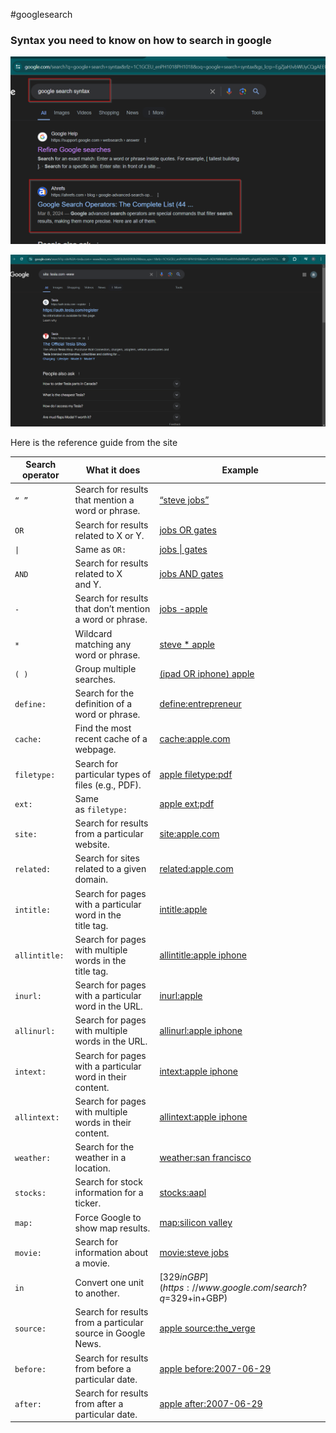 #googlesearch
### Syntax you need to know on how to search in google

![Alt](../Search_google_syntax.png)

![Alt](../Search_google.png)

Here is the reference guide from the site

| Search operator | What it does                                                | Example                                                                                    |
| --------------- | ----------------------------------------------------------- | ------------------------------------------------------------------------------------------ |
| `“ ”`           | Search for results that mention a word or phrase.           | [“steve jobs”](https://www.google.com/search?q=%22steve+jobs%22)                           |
| `OR`            | Search for results related to X or Y.                       | [jobs OR gates](https://www.google.com/search?&q=jobs+OR+gates)                            |
| `\|`            | Same as `OR:`                                               | [jobs \| gates](https://www.google.com/search?q=jobs%7Cgates)                              |
| `AND`           | Search for results related to X and Y.                      | [jobs AND gates](https://www.google.com/search?&q=jobs+AND+gates)                          |
| `-`             | Search for results that don’t mention a word or phrase.     | [jobs -apple](https://www.google.com/search?q=jobs+-apple)                                 |
| `*`             | Wildcard matching any word or phrase.                       | [steve * apple](https://www.google.com/search?q=%22steve+*+apple%22)                       |
| `( )`           | Group multiple searches.                                    | [(ipad OR iphone) apple](https://www.google.com/search?q=%28ipad+OR+iphone%29+apple)       |
| `define:`       | Search for the definition of a word or phrase.              | [define:entrepreneur](https://www.google.com/search?q=define%3Aentrepreneur)               |
| `cache:`        | Find the most recent cache of a webpage.                    | [cache:apple.com](https://webcache.googleusercontent.com/search?q=cache%3Aapple.com)       |
| `filetype:`     | Search for particular types of files (e.g., PDF).           | [apple filetype:pdf](https://www.google.com/search?q=apple+filetype%3Apdf)                 |
| `ext:`          | Same as `filetype:`                                         | [apple ext:pdf](https://www.google.com/search?q=apple+ext%3Apdf)                           |
| `site:`         | Search for results from a particular website.               | [site:apple.com](https://www.google.com/search?q=site%3Aapple.com)                         |
| `related:`      | Search for sites related to a given domain.                 | [related:apple.com](https://www.google.com/search?q=related%3Aapple.com)                   |
| `intitle:`      | Search for pages with a particular word in the title tag.   | [intitle:apple](https://www.google.com/search?q=intitle%3Aapple)                           |
| `allintitle:`   | Search for pages with multiple words in the title tag.      | [allintitle:apple iphone](https://www.google.com/search?q=allintitle%3Aapple+iphone)       |
| `inurl:`        | Search for pages with a particular word in the URL.         | [inurl:apple](https://www.google.com/search?q=inurl%3Aapple)                               |
| `allinurl:`     | Search for pages with multiple words in the URL.            | [allinurl:apple iphone](https://www.google.com/search?q=allinurl%3Aapple+iphone)           |
| `intext:`       | Search for pages with a particular word in their content.   | [intext:apple iphone](https://www.google.com/search?q=intext%3Aapple)                      |
| `allintext:`    | Search for pages with multiple words in their content.      | [allintext:apple iphone](https://www.google.com/search?q=allintext%3Aapple+iphone)         |
| `weather:`      | Search for the weather in a location.                       | [weather:san francisco](https://www.google.com/search?q=weather%3Asan+francisco)           |
| `stocks:`       | Search for stock information for a ticker.                  | [stocks:aapl](https://www.google.com/search?q=stocks%3Aaapl)                               |
| `map:`          | Force Google to show map results.                           | [map:silicon valley](https://www.google.com/search?q=map%3Asilicon+valley)                 |
| `movie:`        | Search for information about a movie.                       | [movie:steve jobs](https://www.google.com/search?q=movie%3Asteve+jobs)                     |
| `in`            | Convert one unit to another.                                | [$329 in GBP](https://www.google.com/search?q=$329+in+GBP)                                 |
| `source:`       | Search for results from a particular source in Google News. | [apple source:the_verge](https://www.google.com/search?q=apple+source%3Athe_verge&tbm=nws) |
| `before:`       | Search for results from before a particular date.           | [apple before:2007-06-29](https://www.google.com/search?q=apple+before%3A2007-06-29)       |
| `after:`        | Search for results from after a particular date.            | [apple after:2007-06-29](https://www.google.com/search?q=apple+after%3A2007-06-29)         |